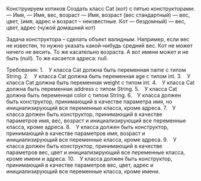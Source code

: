 Конструируем котиков
Создать класс Cat (кот) с пятью конструкторами:
— Имя,
— Имя, вес, возраст
— Имя, возраст (вес стандартный)
— вес, цвет, (имя, адрес и возраст – неизвестные. Кот — бездомный)
— вес, цвет, адрес (чужой домашний кот)

Задача конструктора – сделать объект валидным.
Например, если вес не известен, то нужно указать какой-нибудь средний вес.
Кот не может ничего не весить.
То же касательно возраста. А вот имени может и не быть (null). То же касается адреса: null.


Требования:
1. У класса Cat должна быть переменная name с типом String.
2. У класса Cat должна быть переменная age с типом int.
3. У класса Cat должна быть переменная weight с типом int.
4. У класса Cat должна быть переменная address с типом String.
5. У класса Cat должна быть переменная color с типом String.
6. У класса должен быть конструктор, принимающий в качестве параметра имя, но инициализирующий все переменные класса, кроме адреса.
7. У класса должен быть конструктор, принимающий в качестве параметров имя, вес, возраст и инициализирующий все переменные класса, кроме адреса.
8. У класса должен быть конструктор, принимающий в качестве параметров имя, возраст и инициализирующий все переменные класса, кроме адреса.
9. У класса должен быть конструктор, принимающий в качестве параметров вес, цвет и инициализирующий все переменные класса, кроме имени и адреса.
10. У класса должен быть конструктор, принимающий в качестве параметров вес, цвет, адрес и инициализирующий все переменные класса, кроме имени.